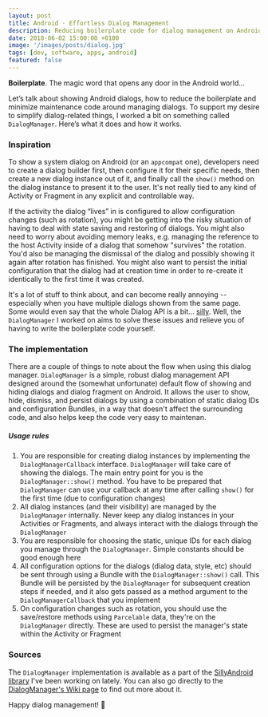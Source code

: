 ```yaml
---
layout: post
title: Android · Effortless Dialog Management
description: Reducing boilerplate code for dialog management on Android
date: 2018-06-02 15:00:00 +0100
image: '/images/posts/dialog.jpg'
tags: [dev, software, apps, android]
featured: false
---
```


**Boilerplate**. The magic word that opens any door in the Android world...

Let’s talk about showing Android dialogs, how to reduce the boilerplate and minimize maintenance code around managing dialogs. To support my desire to simplify dialog-related things, I worked a bit on something called `DialogManager`. Here’s what it does and how it works.

### Inspiration

To show a system dialog on Android (or an `appcompat` one), developers need to create a dialog builder first, then configure it for their specific needs, then create a new dialog instance out of it, and finally call the `show()` method on the dialog instance to present it to the user. It's not really tied to any kind of Activity or Fragment in any explicit and controllable way.

If the activity the dialog “lives” in is configured to allow configuration changes (such as rotation), you might be getting into the risky situation of having to deal with state saving and restoring of dialogs. You might also need to worry about avoiding memory leaks, e.g. managing the reference to the host Activity inside of a dialog that somehow "survives" the rotation. You'd also be managing the dismissal of the dialog and possibly showing it again after rotation has finished. You might also want to persist the initial configuration that the dialog had at creation time in order to re-create it identically to the first time it was created.

It's a lot of stuff to think about, and can become really annoying -- especially when you have multiple dialogs shown from the same page. Some would even say that the whole Dialog API is a bit... [silly](https://github.com/milosmns/silly-android). Well, the `DialogManager` I worked on aims to solve these issues and relieve you of having to write the boilerplate code yourself.

### The implementation

There are a couple of things to note about the flow when using this dialog manager. `DialogManager` is a simple, robust dialog management API designed around the (somewhat unfortunate) default flow of showing and hiding dialogs and dialog fragment on Android. It allows the user to show, hide, dismiss, and persist dialogs by using a combination of static dialog IDs and configuration Bundles, in a way that doesn't affect the surrounding code, and also helps keep the code very easy to maintenan.

##### Usage rules

  1. You are responsible for creating dialog instances by implementing the `DialogManagerCallback` interface. `DialogManager` will take care of showing the dialogs. The main entry point for you is the `DialogManager::show()` method. You have to be prepared that `DialogManager` can use your callback at any time after calling `show()` for the first time (due to configuration changes)
  1. All dialog instances (and their visibility) are managed by the `DialogManager` internally. Never keep any dialog instances in your Activities or Fragments, and always interact with the dialogs through the `DialogManager`
  1. You are responsible for choosing the static, unique IDs for each dialog you manage through the `DialogManager`. Simple constants should be good enough here
  1. All configuration options for the dialogs (dialog data, style, etc) should be sent through using a Bundle with the `DialogManager::show()` call. This Bundle will be persisted by the `DialogManager` for subsequent creation steps if needed, and it also gets passed as a method argument to the `DialogManagerCallback` that you implement
  1. On configuration changes such as rotation, you should use the save/restore methods using `Parcelable` data, they're on the `DialogManager` directly. These are used to persist the manager's state within the Activity or Fragment

### Sources

The `DialogManager` implementation is available as a part of the [SillyAndroid library](https://github.com/milosmns/silly-android) I've been working on lately. You can also go directly to the [DialogManager's Wiki page](https://github.com/milosmns/silly-android/wiki/DialogManager-Wiki) to find out more about it.

Happy dialog management! 😬

